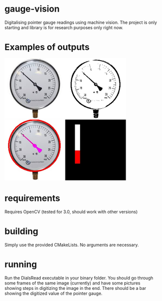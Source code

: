 # gauge-vision
Digitalising pointer gauge readings using machine vision.
The project is only starting and library is for research purposes only right now.

# Examples of outputs
<img src="images/dial3.jpeg?" height="200" width="200"><img src="Examples/binary.jpg?" height="200" width="200"><img src="Examples/pointer.jpg?" height="200" width="200"><img src="Examples/textwin.jpg?" height="200" width="200">

<!--
/<img src="images/dial4.jpeg?" height="200" width="200"><img src="Examples/binary2.jpg?" height="200" width="200"><img src="Examples/pointer2.jpg?" height="200" width="200"><img src="Examples/textwin2.jpg?" height="200" width="200">
-->
# requirements
Requires OpenCV (tested for 3.0, should work with other versions)

# building
Simply use the provided CMakeLists. No arguments are necessary.

# running
Run the DialsRead executable in your binary folder.
You should go through some frames of the same image (currently) and have some pictures showing steps in digitizing the image in the end. There should be a bar showing the digitized value of the pointer gauge.
